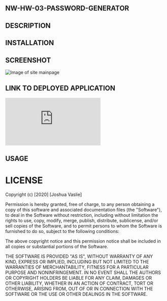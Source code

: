 ## NW-HW-03-PASSWORD-GENERATOR

## DESCRIPTION


## INSTALLATION



## SCREENSHOT

![Image of site mainpage](https://joshuavaslie2021.github.io/03-Password-Generator/Assets/PASSWORD-GENERATOR.png)


## LINK TO DEPLOYED APPLICATION    

![Link to deployed application](https://joshuavaslie2021.github.io/03-Password-Generator/index.html)

## USAGE



# LICENSE

Copyright (c) [2020] [Joshua Vaslie]

Permission is hereby granted, free of charge, to any person obtaining a copy
of this software and associated documentation files (the "Software"), to deal
in the Software without restriction, including without limitation the rights
to use, copy, modify, merge, publish, distribute, sublicense, and/or sell
copies of the Software, and to permit persons to whom the Software is
furnished to do so, subject to the following conditions:

The above copyright notice and this permission notice shall be included in all
copies or substantial portions of the Software.

THE SOFTWARE IS PROVIDED "AS IS", WITHOUT WARRANTY OF ANY KIND, EXPRESS OR
IMPLIED, INCLUDING BUT NOT LIMITED TO THE WARRANTIES OF MERCHANTABILITY,
FITNESS FOR A PARTICULAR PURPOSE AND NONINFRINGEMENT. IN NO EVENT SHALL THE
AUTHORS OR COPYRIGHT HOLDERS BE LIABLE FOR ANY CLAIM, DAMAGES OR OTHER
LIABILITY, WHETHER IN AN ACTION OF CONTRACT, TORT OR OTHERWISE, ARISING FROM,
OUT OF OR IN CONNECTION WITH THE SOFTWARE OR THE USE OR OTHER DEALINGS IN THE
SOFTWARE.